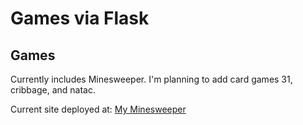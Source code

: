 # Games via Flask

## Games

Currently includes Minesweeper. I'm planning to add card games 31, cribbage, and natac.

Current site deployed at: [My Minesweeper](https://frankobjank.pythonanywhere.com/)
